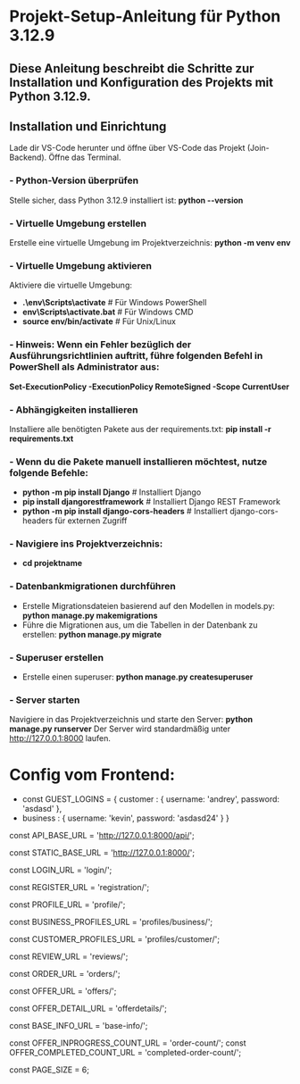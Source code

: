 # Projekt-Setup-Anleitung für Python 3.12.9
## Diese Anleitung beschreibt die Schritte zur Installation und Konfiguration des Projekts mit Python 3.12.9.

## Installation und Einrichtung
  Lade dir VS-Code herunter und öffne über VS-Code das Projekt (Join-Backend). Öffne das Terminal.


### - Python-Version überprüfen
  Stelle sicher, dass Python 3.12.9 installiert ist:
  **python --version**

### - Virtuelle Umgebung erstellen
  Erstelle eine virtuelle Umgebung im Projektverzeichnis:
  **python -m venv env**

### - Virtuelle Umgebung aktivieren
   Aktiviere die virtuelle Umgebung:
  - **.\env\Scripts\activate**  # Für Windows PowerShell
  - **env\Scripts\activate.bat**  # Für Windows CMD
  - **source env/bin/activate**  # Für Unix/Linux

### - Hinweis: Wenn ein Fehler bezüglich der Ausführungsrichtlinien auftritt, führe folgenden Befehl in PowerShell als Administrator aus:
  **Set-ExecutionPolicy -ExecutionPolicy RemoteSigned -Scope CurrentUser**

### - Abhängigkeiten installieren
  Installiere alle benötigten Pakete aus der requirements.txt:
  **pip install -r requirements.txt**

### - Wenn du die Pakete manuell installieren möchtest, nutze folgende Befehle:
 - **python -m pip install Django**  # Installiert Django
 - **pip install djangorestframework**  # Installiert Django REST Framework
 - **python -m pip install django-cors-headers**  # Installiert django-cors-headers für externen Zugriff

### - Navigiere ins Projektverzeichnis:
  - **cd projektname**

### - Datenbankmigrationen durchführen
  - Erstelle Migrationsdateien basierend auf den Modellen in models.py:
  **python manage.py makemigrations** 
  - Führe die Migrationen aus, um die Tabellen in der Datenbank zu erstellen:
  **python manage.py migrate**

### - Superuser erstellen
  - Erstelle einen superuser:
  **python manage.py createsuperuser** 
  
### - Server starten
  Navigiere in das Projektverzeichnis und starte den Server:
  **python manage.py runserver**
  Der Server wird standardmäßig unter http://127.0.0.1:8000 laufen.




# Config vom Frontend:

- const GUEST_LOGINS = {
    customer : {
        username: 'andrey',
        password: 'asdasd'
    },
-  business : {
        username: 'kevin',
        password: 'asdasd24'
    }
}

const API_BASE_URL = 'http://127.0.0.1:8000/api/';

const STATIC_BASE_URL = 'http://127.0.0.1:8000/';

const LOGIN_URL = 'login/';

const REGISTER_URL = 'registration/';

const PROFILE_URL = 'profile/';

const BUSINESS_PROFILES_URL = 'profiles/business/';

const CUSTOMER_PROFILES_URL = 'profiles/customer/';

const REVIEW_URL = 'reviews/';

const ORDER_URL = 'orders/';

const OFFER_URL = 'offers/';

const OFFER_DETAIL_URL = 'offerdetails/';

const BASE_INFO_URL = 'base-info/';

const OFFER_INPROGRESS_COUNT_URL = 'order-count/';
const OFFER_COMPLETED_COUNT_URL = 'completed-order-count/';

const PAGE_SIZE = 6;




